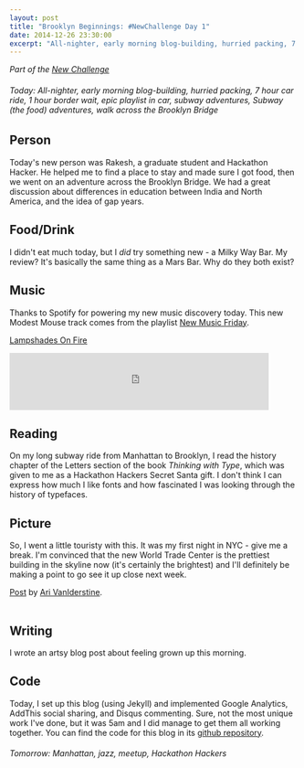 ```yaml
---
layout: post
title: "Brooklyn Beginnings: #NewChallenge Day 1"
date: 2014-12-26 23:30:00
excerpt: "All-nighter, early morning blog-building, hurried packing, 7 hour car ride, 1 hour border wait, epic playlist in car, subway adventures, Subway (the food) adventures, walk across the Brooklyn Bridge. Today's recap of The New Challenge.'"
---
```


_Part of the [New Challenge][nc]_

###### _Today:_ All-nighter, early morning blog-building, hurried packing, 7 hour car ride, 1 hour border wait, epic playlist in car, subway adventures, Subway (the food) adventures, walk across the Brooklyn Bridge

## Person

Today's new person was Rakesh, a graduate student and Hackathon Hacker. He helped me to find a place to stay and made sure I got food, then we went on an adventure across the Brooklyn Bridge. We had a great discussion about differences in education between India and North America, and the idea of gap years.

## Food/Drink

I didn't eat much today, but I _did_ try something new - a Milky Way Bar. My review? It's basically the same thing as a Mars Bar. Why do they both exist?

## Music

Thanks to Spotify for powering my new music discovery today. This new Modest Mouse track comes from the playlist [New Music Friday][spotify].

[Lampshades On Fire][song]

<iframe src="https://embed.spotify.com/?uri=spotify:track:30J50x380IFf1P1H0DOtW4" width="90%" height="100" frameborder="0" allowtransparency="true"></iframe>

## Reading

On my long subway ride from Manhattan to Brooklyn, I read the history chapter of the Letters section of the book _Thinking with Type_, which was given to me as a Hackathon Hackers Secret Santa gift. I don't think I can express how much I like fonts and how fascinated I was looking through the history of typefaces.

## Picture

So, I went a little touristy with this. It was my first night in NYC - give me a break. I'm convinced that the new World Trade Center is the prettiest building in the skyline now (it's certainly the brightest) and I'll definitely be making a point to go see it up close next week.

<div id="fb-root"></div> <script>(function(d, s, id) { var js, fjs = d.getElementsByTagName(s)[0]; if (d.getElementById(id)) return; js = d.createElement(s); js.id = id; js.src = "//connect.facebook.net/en_GB/all.js#xfbml=1"; fjs.parentNode.insertBefore(js, fjs); }(document, 'script', 'facebook-jssdk'));</script>
<div class="fb-post" data-href="https://www.facebook.com/photo.php?fbid=10155065271570691&amp;set=a.10155065270590691.1073741840.890580690&amp;type=1" data-width="466"><div class="fb-xfbml-parse-ignore"><a href="https://www.facebook.com/photo.php?fbid=10155065271570691&amp;set=a.10155065270590691.1073741840.890580690&amp;type=1">Post</a> by <a href="https://www.facebook.com/avaniderstine">Ari VanIderstine</a>.</div></div>
<br/>

## Writing

I wrote an artsy blog post about feeling grown up this morning.

## Code

Today, I set up this blog (using Jekyll) and implemented Google Analytics, AddThis social sharing, and Disqus commenting. Sure, not the most unique work I've done, but it was 5am and I did manage to get them all working together. You can find the code for this blog in its [github repository][github].

###### _Tomorrow:_ Manhattan, jazz, meetup, Hackathon Hackers

[spotify]: http://open.spotify.com/user/spotify_germany/playlist/4HdOsN3i6umE8rN1y75NBi
[github]: http://github.com/arirawr/blog.ariari.io
[nc]: /2014/12/26/the-new-challenge.html
[song]: http://open.spotify.com/track/30J50x380IFf1P1H0DOtW4